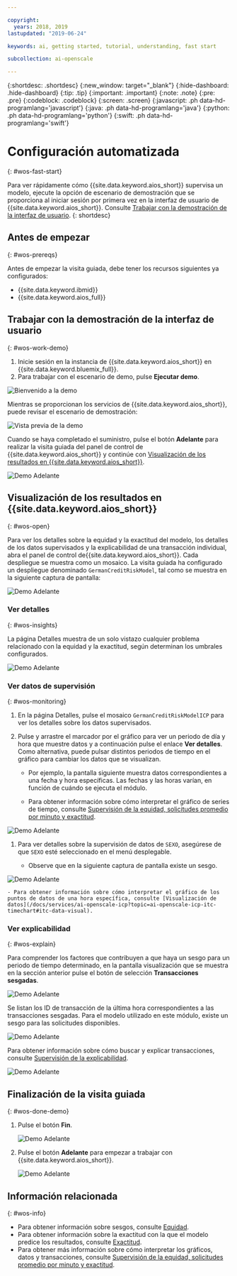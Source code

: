 ```yaml
---

copyright:
  years: 2018, 2019
lastupdated: "2019-06-24"

keywords: ai, getting started, tutorial, understanding, fast start

subcollection: ai-openscale

---
```


{:shortdesc: .shortdesc}
{:new_window: target="_blank"}
{:hide-dashboard: .hide-dashboard}
{:tip: .tip}
{:important: .important}
{:note: .note}
{:pre: .pre}
{:codeblock: .codeblock}
{:screen: .screen}
{:javascript: .ph data-hd-programlang='javascript'}
{:java: .ph data-hd-programlang='java'}
{:python: .ph data-hd-programlang='python'}
{:swift: .ph data-hd-programlang='swift'}

# Configuración automatizada
{: #wos-fast-start}

Para ver rápidamente cómo {{site.data.keyword.aios_short}} supervisa un modelo, ejecute la opción de escenario de demostración que se proporciona al iniciar sesión por primera vez en la interfaz de usuario de {{site.data.keyword.aios_short}}.  Consulte [Trabajar con la demostración de la interfaz de usuario](#wos-work-demo).
{: shortdesc}

## Antes de empezar
{: #wos-prereqs}

Antes de empezar la visita guiada, debe tener los recursos siguientes ya configurados:

- {{site.data.keyword.ibmid}}
- {{site.data.keyword.aios_full}}

## Trabajar con la demostración de la interfaz de usuario
{: #wos-work-demo}

1.  Inicie sesión en la instancia de {{site.data.keyword.aios_short}} en {{site.data.keyword.bluemix_full}}.
1.  Para trabajar con el escenario de demo, pulse **Ejecutar demo**.

   ![Bienvenido a la demo](images/fastpath_demo_11.31.04.png)

   Mientras se proporcionan los servicios de {{site.data.keyword.aios_short}}, puede revisar el escenario de demostración:

   ![Vista previa de la demo](images/fastpath_demo_11.31.58.png)

Cuando se haya completado el suministro, pulse el botón **Adelante** para realizar la visita guiada del panel de control de {{site.data.keyword.aios_short}} y continúe con [Visualización de los resultados en {{site.data.keyword.aios_short}}](#wos-open).

   ![Demo Adelante](images/fastpath_demo_11.33.45.png)


## Visualización de los resultados en {{site.data.keyword.aios_short}}
{: #wos-open}

Para ver los detalles sobre la equidad y la exactitud del modelo, los detalles de los datos supervisados y la explicabilidad de una transacción individual, abra el panel de control de{{site.data.keyword.aios_short}}. Cada despliegue se muestra como un mosaico. La visita guiada ha configurado un despliegue denominado `GermanCreditRiskModel`, tal como se muestra en la siguiente captura de pantalla:


   ![Demo Adelante](images/fastpath_demo_11.33.54.png)


### Ver detalles
{: #wos-insights}

La página Detalles muestra de un solo vistazo cualquier problema relacionado con la equidad y la exactitud, según determinan los umbrales configurados.

   ![Demo Adelante](images/fastpath_demo_11.34.00.png)

### Ver datos de supervisión
{: #wos-monitoring}

1.  En la página Detalles, pulse el mosaico `GermanCreditRiskModelICP` para ver los detalles sobre los datos supervisados.
1.  Pulse y arrastre el marcador por el gráfico para ver un periodo de día y hora que muestre datos y a continuación pulse el enlace **Ver detalles**. Como alternativa, puede pulsar distintos periodos de tiempo en el gráfico para cambiar los datos que se visualizan.

     - Por ejemplo, la pantalla siguiente muestra datos correspondientes a una fecha y hora específicas. Las fechas y las horas varían, en función de cuándo se ejecuta el módulo.

     - Para obtener información sobre cómo interpretar el gráfico de series de tiempo, consulte [Supervisión de la equidad, solicitudes promedio por minuto y exactitud](/docs/services/ai-openscale-icp?topic=ai-openscale-icp-itc-timechart).

   ![Demo Adelante](images/fastpath_demo_11.34.17.png)

1.  Para ver detalles sobre la supervisión de datos de `SEXO`, asegúrese de que `SEXO` esté seleccionado en el menú desplegable.

    - Observe que en la siguiente captura de pantalla existe un sesgo.
    
   ![Demo Adelante](images/fastpath_demo_11.34.27.png)

    - Para obtener información sobre cómo interpretar el gráfico de los puntos de datos de una hora específica, consulte [Visualización de datos](/docs/services/ai-openscale-icp?topic=ai-openscale-icp-itc-timechart#itc-data-visual).


### Ver explicabilidad
{: #wos-explain}

Para comprender los factores que contribuyen a que haya un sesgo para un periodo de tiempo determinado, en la pantalla visualización que se muestra en la sección anterior pulse el botón de selección **Transacciones sesgadas**.

   ![Demo Adelante](images/fastpath_demo_11.35.06.png)

Se listan los ID de transacción de la última hora correspondientes a las transacciones sesgadas. Para el modelo utilizado en este módulo, existe un sesgo para las solicitudes disponibles.

   ![Demo Adelante](images/fastpath_demo_11.35.12.png)

Para obtener información sobre cómo buscar y explicar transacciones, consulte [Supervisión de la explicabilidad](/docs/services/ai-openscale-icp?topic=ai-openscale-icp-ie-ov).

   ![Demo Adelante](images/fastpath_demo_11.35.50.png)

## Finalización de la visita guiada
{: #wos-done-demo}

1. Pulse el botón **Fin**.

   ![Demo Adelante](images/fastpath_demo_11.37.22.png)

2. Pulse el botón **Adelante** para empezar a trabajar con {{site.data.keyword.aios_short}}.

   ![Demo Adelante](images/fastpath_demo_11.33.45.png)


## Información relacionada
{: #wos-info}

- Para obtener información sobre sesgos, consulte [Equidad](/docs/services/ai-openscale-icp?topic=ai-openscale-icp-mf-monitor).
- Para obtener información sobre la exactitud con la que el modelo predice los resultados, consulte [Exactitud](/docs/services/ai-openscale-icp?topic=ai-openscale-icp-acc-monitor).
- Para obtener más información sobre cómo interpretar los gráficos, datos y transacciones, consulte [Supervisión de la equidad, solicitudes promedio por minuto y exactitud](/docs/services/ai-openscale-icp?topic=ai-openscale-icp-itc-timechart).
